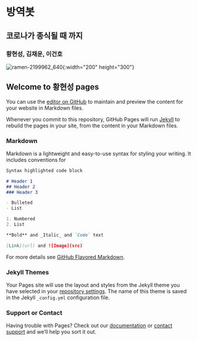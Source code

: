 # 방역봇
## 코로나가 종식될 때 까지
### 황현성, 김채운, 이건호 

![ramen-2199962_640](https://user-images.githubusercontent.com/88136772/127469980-b762764f-1402-4ec0-920a-67609ed12e75.jpg){:width="200" height="300"}



## Welcome to 황현성 pages

You can use the [editor on GitHub](https://github.com/hhs1260/quarantinebot/edit/main/README.md) to maintain and preview the content for your website in Markdown files.

Whenever you commit to this repository, GitHub Pages will run [Jekyll](https://jekyllrb.com/) to rebuild the pages in your site, from the content in your Markdown files.

### Markdown

Markdown is a lightweight and easy-to-use syntax for styling your writing. It includes conventions for

```markdown
Syntax highlighted code block

# Header 1
## Header 2
### Header 3

- Bulleted
- List

1. Numbered
2. List

**Bold** and _Italic_ and `Code` text

[Link](url) and ![Image](src)
```

For more details see [GitHub Flavored Markdown](https://guides.github.com/features/mastering-markdown/).

### Jekyll Themes

Your Pages site will use the layout and styles from the Jekyll theme you have selected in your [repository settings](https://github.com/hhs1260/quarantinebot/settings/pages). The name of this theme is saved in the Jekyll `_config.yml` configuration file.

### Support or Contact

Having trouble with Pages? Check out our [documentation](https://docs.github.com/categories/github-pages-basics/) or [contact support](https://support.github.com/contact) and we’ll help you sort it out.
